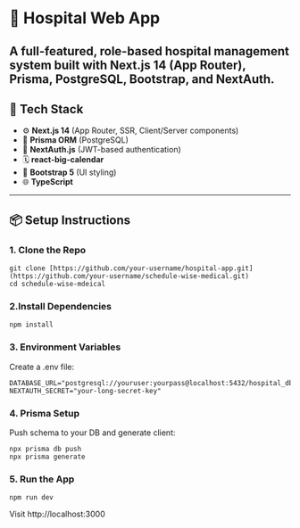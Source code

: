 # 🏥 Hospital Web App

A full-featured, role-based hospital management system built with **Next.js 14 (App Router)**, **Prisma**, **PostgreSQL**, **Bootstrap**, and **NextAuth**.
---

## 🚀 Tech Stack

- ⚙️ **Next.js 14** (App Router, SSR, Client/Server components)
- 💾 **Prisma ORM** (PostgreSQL)
- 🔐 **NextAuth.js** (JWT-based authentication)
- 🗓 **react-big-calendar**
- 💅 **Bootstrap 5** (UI styling)
- 🌐 **TypeScript**

---

## 📦 Setup Instructions

### 1. Clone the Repo

```
git clone [https://github.com/your-username/hospital-app.git](https://github.com/your-username/schedule-wise-medical.git)
cd schedule-wise-mdeical

```
### 2.Install Dependencies
```
npm install

```

### 3. Environment Variables
Create a .env file:

```
DATABASE_URL="postgresql://youruser:yourpass@localhost:5432/hospital_db"
NEXTAUTH_SECRET="your-long-secret-key"
```

### 4. Prisma Setup
Push schema to your DB and generate client:

```
npx prisma db push
npx prisma generate

```

### 5. Run the App

```
npm run dev

```
Visit http://localhost:3000